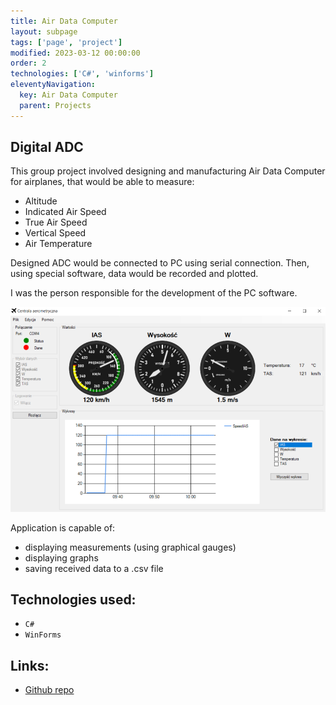 ```yaml
---
title: Air Data Computer
layout: subpage
tags: ['page', 'project']
modified: 2023-03-12 00:00:00
order: 2
technologies: ['C#', 'winforms']
eleventyNavigation:
  key: Air Data Computer
  parent: Projects
---
```

<div class="project-page">
  <h2>Digital ADC</h2>

  <p>This group project involved designing and manufacturing Air Data Computer for airplanes, that would be able to measure:</p>

  <ul class="list-disc">
    <li>Altitude</li>
    <li>Indicated Air Speed</li>
    <li>True Air Speed</li>
    <li>Vertical Speed</li>
    <li>Air Temperature</li>
  </ul>

  <p class="my-2">Designed ADC would be connected to PC using serial connection. Then, using special software, data would be recorded and plotted.</p>

  <p class="my-2">I was the person responsible for the development of the PC software.</p>

  <img src="/images/adc.png"/>

  <p class="my-2">Application is capable of:</p>

  <ul class="list-disc">
    <li>displaying measurements (using graphical gauges)</li>
    <li>displaying graphs</li>
    <li>saving received data to a .csv file</li>
  </ul>

  <h2>Technologies used:</h2>
  <ul class="list-disc">
    <li><code>C#</code></li>
    <li><code>WinForms</code></li>
  </ul>

  <h2>Links:</h2>
  <ul class="list-disc">
    <li><a class="hyperlink external" href="https://github.com/wbsth/centrala">Github repo</a></li>
  </ul>
</div>
